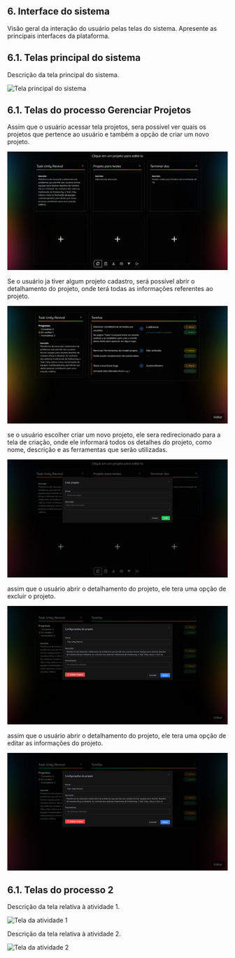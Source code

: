 
## 6. Interface do sistema

Visão geral da interação do usuário pelas telas do sistema. Apresente as principais interfaces da plataforma. 

## 6.1. Telas principal do sistema

Descrição da tela principal do sistema.

![Tela principal do sistema](images/home-screen.png)


## 6.1. Telas do processo Gerenciar Projetos

Assim que o usuário acessar tela projetos, sera possível ver quais os projetos que pertence ao usuário e também a opção de criar um novo projeto.

![Acessar tela de projetos](docs/images/Telas/telaProjects.PNG)

Se o usuário ja tiver algum projeto cadastro, será possível abrir o detalhamento do projeto, onde terá todas as informações referentes ao projeto.

![Acessar projeto](docs/images/Telas/telaAcessarProjeto.PNG)

se o usuário escolher criar um novo projeto, ele sera redirecionado para a tela de criação, onde ele informará todos os detalhes do projeto, como nome, descrição e as ferramentas que serão utilizadas.

![Criar novo projeto](docs/images/Telas/telaCriarProjeto.PNG)

assim que o usuário abrir o detalhamento do projeto, ele tera uma opção de excluir o projeto.

![Excluir projeto](docs/images/Telas/telaDeletarProjeto.PNG)

assim que o usuário abrir o detalhamento do projeto, ele tera uma opção de editar as informações do projeto.

![Editar projeto](docs/images/Telas/telaEditarProjeto.PNG)


## 6.1. Telas do processo 2

Descrição da tela relativa à atividade 1.

![Tela da atividade 1](images/process-2-activity-1.png)

Descrição da tela relativa à atividade 2.

![Tela da atividade 2](images/process-2-activity-2.png)


